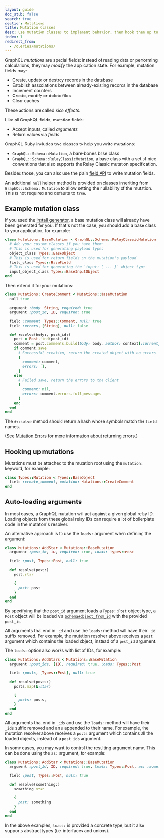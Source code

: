 ```yaml
---
layout: guide
doc_stub: false
search: true
section: Mutations
title: Mutation Classes
desc: Use mutation classes to implement behavior, then hook them up to your schema.
index: 1
redirect_from:
  - /queries/mutations/
---
```


GraphQL _mutations_ are special fields: instead of reading data or performing calculations, they may _modify_ the application state. For example, mutation fields may:

- Create, update or destroy records in the database
- Establish associations between already-existing records in the database
- Increment counters
- Create, modify or delete files
- Clear caches

These actions are called _side effects_.

Like all GraphQL fields, mutation fields:

- Accept inputs, called _arguments_
- Return values via _fields_

GraphQL-Ruby includes two classes to help you write mutations:

- `GraphQL::Schema::Mutation`, a bare-bones base class
- `GraphQL::Schema::RelayClassicMutation`, a base class with a set of nice conventions that also supports the Relay Classic mutation specification.

Besides those, you can also use the plain [field API](/type_definitions/objects#fields) to write mutation fields.

An additional `null` helper method is provided on classes inheriting from `GraphQL::Schema::Mutation` to allow setting the nullability of the mutation. This is not required and defaults to `true`.

## Example mutation class

If you used the [install generator](/schema/generators#graphqlinstall), a base mutation class will already have been generated for you. If that's not the case, you should add a base class to your application, for example:

```ruby
class Mutations::BaseMutation < GraphQL::Schema::RelayClassicMutation
  # Add your custom classes if you have them:
  # This is used for generating payload types
  object_class Types::BaseObject
  # This is used for return fields on the mutation's payload
  field_class Types::BaseField
  # This is used for generating the `input: { ... }` object type
  input_object_class Types::BaseInputObject
end
```

Then extend it for your mutations:

```ruby
class Mutations::CreateComment < Mutations::BaseMutation
  null true

  argument :body, String, required: true
  argument :post_id, ID, required: true

  field :comment, Types::Comment, null: true
  field :errors, [String], null: false

  def resolve(body:, post_id:)
    post = Post.find(post_id)
    comment = post.comments.build(body: body, author: context[:current_user])
    if comment.save
      # Successful creation, return the created object with no errors
      {
        comment: comment,
        errors: [],
      }
    else
      # Failed save, return the errors to the client
      {
        comment: nil,
        errors: comment.errors.full_messages
      }
    end
  end
end
```

The `#resolve` method should return a hash whose symbols match the `field` names.

(See [Mutation Errors](/mutations/mutation_errors) for more information about returning errors.)

## Hooking up mutations

Mutations must be attached to the mutation root using the `mutation:` keyword, for example:

```ruby
class Types::Mutation < Types::BaseObject
  field :create_comment, mutation: Mutations::CreateComment
end
```

## Auto-loading arguments

In most cases, a GraphQL mutation will act against a given global relay ID. Loading objects from these global relay IDs can require a lot of boilerplate code in the mutation's resolver.

An alternative approach is to use the `loads:` argument when defining the argument:

```ruby
class Mutations::AddStar < Mutations::BaseMutation
  argument :post_id, ID, required: true, loads: Types::Post

  field :post, Types::Post, null: true

  def resolve(post:)
    post.star

    {
      post: post,
    }
  end
end
```

By specifying that the `post_id` argument loads a `Types::Post` object type, a `Post` object will be loaded via [`Schema#object_from_id`](/schema/definition.html#object-identification-hooks) with the provided `post_id`.

All arguments that end in `_id` and use the `loads:` method will have their `_id` suffix removed. For example, the mutation resolver above receives a `post` argument which contains the loaded object, instead of a `post_id` argument.

The `loads:` option also works with list of IDs, for example:

```ruby
class Mutations::AddStars < Mutations::BaseMutation
  argument :post_ids, [ID], required: true, loads: Types::Post

  field :posts, [Types::Post], null: true

  def resolve(posts:)
    posts.map(&:star)

    {
      posts: posts,
    }
  end
end
```

All arguments that end in `_ids` and use the `loads:` method will have their `_ids` suffix removed and an `s` appended to their name. For example, the mutation resolver above receives a `posts` argument which contains all the loaded objects, instead of a `post_ids` argument.

In some cases, you may want to control the resulting argument name. This can be done using the `as:` argument, for example:

```ruby
class Mutations::AddStar < Mutations::BaseMutation
  argument :post_id, ID, required: true, loads: Types::Post, as: :something

  field :post, Types::Post, null: true

  def resolve(something:)
    something.star

    {
      post: something
    }
  end
end
```

In the above examples, `loads:` is provided a concrete type, but it also supports abstract types (i.e. interfaces and unions).
